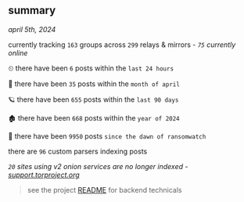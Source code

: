 
## summary
_april 5th, 2024_

currently tracking `163` groups across `299` relays & mirrors - _`75` currently online_

⏲ there have been `6` posts within the `last 24 hours`

🦈 there have been `35` posts within the `month of april`

🪐 there have been `655` posts within the `last 90 days`

🏚 there have been `668` posts within the `year of 2024`

🦕 there have been `9950` posts `since the dawn of ransomwatch`

there are `96` custom parsers indexing posts

_`20` sites using v2 onion services are no longer indexed - [support.torproject.org](https://support.torproject.org/onionservices/v2-deprecation/)_

> see the project [README](https://github.com/joshhighet/ransomwatch#ransomwatch--) for backend technicals
